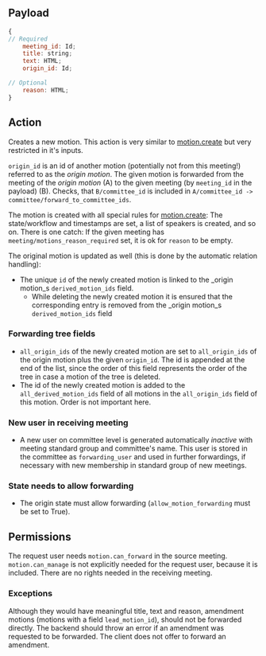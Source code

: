 ## Payload
```js
{
// Required
    meeting_id: Id;
    title: string;
    text: HTML;
    origin_id: Id;

// Optional
    reason: HTML;
}
```

## Action
Creates a new motion. This action is very similar to [motion.create](motion.create.md) but very restricted in it's inputs.

`origin_id` is an id of another motion (potentially not from this meeting!) referred to as the _origin motion_. The given motion is forwarded from the meeting of the _origin motion_ (A) to the given meeting (by `meeting_id` in the payload) (B). Checks, that `B/committee_id` is included in `A/committee_id -> committee/forward_to_committee_ids`.

The motion is created with all special rules for [motion.create](motion.create.md): The state/workflow and
timestamps are set, a list of speakers is created, and so on. There is one catch: If
the given meeting has `meeting/motions_reason_required` set, it is ok for `reason` to be empty.

The original motion is updated as well (this is done by the automatic relation handling):
* The unique `id` of the newly created motion is linked to the _origin motion_s `derived_motion_ids` field.
  * While deleting the newly created motion it is ensured that the corresponding entry is removed from the _origin motion_s `derived_motion_ids` field

### Forwarding tree fields

* `all_origin_ids` of the newly created motion are set to `all_origin_ids` of the origin motion plus the given `origin_id`. The id is appended at the end of the list, since the order of this field represents the order of the tree in case a motion of the tree is deleted.
* The id of the newly created motion is added to the `all_derived_motion_ids` field of all motions in the `all_origin_ids` field of this motion. Order is not important here.

### New user in receiving meeting

* A new user on committee level is generated automatically _inactive_ with meeting standard group and committee's name. This user is stored in the committee as `forwarding_user` and used in further forwardings, if necessary with new membership in standard group of new meetings.

### State needs to allow forwarding

* The origin state must allow forwarding (`allow_motion_forwarding` must be set to True).

## Permissions
The request user needs `motion.can_forward` in the source meeting. `motion.can_manage` is not explicitly needed for the request user, because it is included. There are no rights needed in the receiving meeting.

### Exceptions

Although they would have meaningful title, text and reason, amendment motions (motions with a field `lead_motion_id`), should not be forwarded directly. The backend should throw an error if an amendment was requested to be forwarded.
The client does not offer to forward an amendment.
